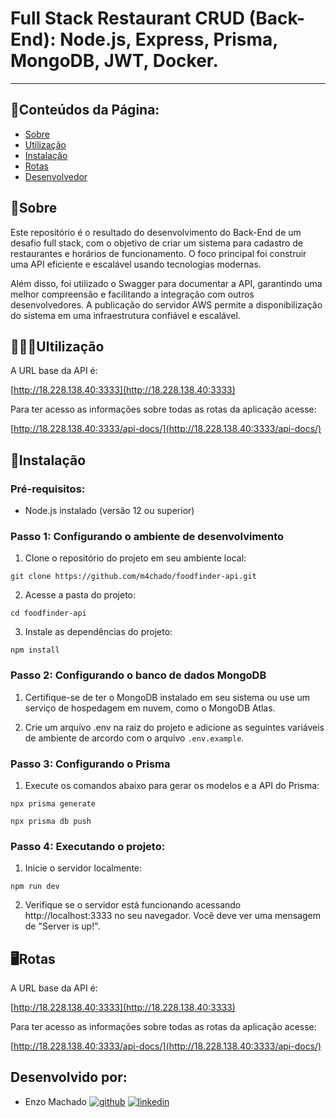 # Full Stack Restaurant CRUD (Back-End): Node.js, Express, Prisma, MongoDB, JWT, Docker.

<hr />

## 📃Conteúdos da Página:

-   [Sobre](#Sobre)
-   [Utilização](#Utilização)
-   [Instalação](#Instalação)
-   [Rotas](#Rotas)
-   [Desenvolvedor](#Desenvolvido-por)

## 📜Sobre

Este repositório é o resultado do desenvolvimento do Back-End de um desafio full stack, com o objetivo de criar um sistema para cadastro de restaurantes e horários de funcionamento. O foco principal foi construir uma API eficiente e escalável usando tecnologias modernas.

Além disso, foi utilizado o Swagger para documentar a API, garantindo uma melhor compreensão e facilitando a integração com outros desenvolvedores. A publicação do servidor AWS permite a disponibilização do sistema em uma infraestrutura confiável e escalável.

## 👩🏻‍💻Ultilização

A URL base da API é:

[http://18.228.138.40:3333](http://18.228.138.40:3333)

Para ter acesso as informações sobre todas as rotas da aplicação acesse:

[http://18.228.138.40:3333/api-docs/](http://18.228.138.40:3333/api-docs/)

## 💾Instalação

### Pré-requisitos:

- Node.js instalado (versão 12 ou superior)

### Passo 1: Configurando o ambiente de desenvolvimento

1. Clone o repositório do projeto em seu ambiente local:

```git clone https://github.com/m4chado/foodfinder-api.git```

2. Acesse a pasta do projeto:   

```cd foodfinder-api```

3. Instale as dependências do projeto:

```npm install```

### Passo 2: Configurando o banco de dados MongoDB

1. Certifique-se de ter o MongoDB instalado em seu sistema ou use um serviço de hospedagem em nuvem, como o MongoDB Atlas.

2. Crie um arquivo .env na raiz do projeto e adicione as seguintes variáveis de ambiente de arcordo com o arquivo `.env.example`.

### Passo 3: Configurando o Prisma

1. Execute os comandos abaixo para gerar os modelos e a API do Prisma:

```npx prisma generate```

```npx prisma db push```

### Passo 4: Executando o projeto: 

1. Inicie o servidor localmente:

```npm run dev```

2. Verifique se o servidor está funcionando acessando http://localhost:3333 no seu navegador. Você deve ver uma mensagem de "Server is up!".


## 🖥️Rotas 

A URL base da API é:

[http://18.228.138.40:3333](http://18.228.138.40:3333)

Para ter acesso as informações sobre todas as rotas da aplicação acesse:

[http://18.228.138.40:3333/api-docs/](http://18.228.138.40:3333/api-docs/)

## Desenvolvido por:

-   Enzo Machado [![github](https://img.shields.io/badge/github-6e5494?style=for-the-badge&logo=github&logoColor=white)](https://github.com/m4chado) [![linkedin](https://img.shields.io/badge/linkedin-0A66C2?style=for-the-badge&logo=linkedin&logoColor=white)](https://www.linkedin.com/in/enzomachadodev/)
